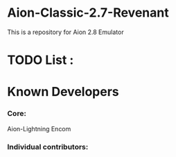 # Aion-Classic-2.7-Revenant

This is a repository for Aion 2.8 Emulator

# TODO List :

# Known Developers
### Core:
Aion-Lightning
Encom

### Individual contributors:
